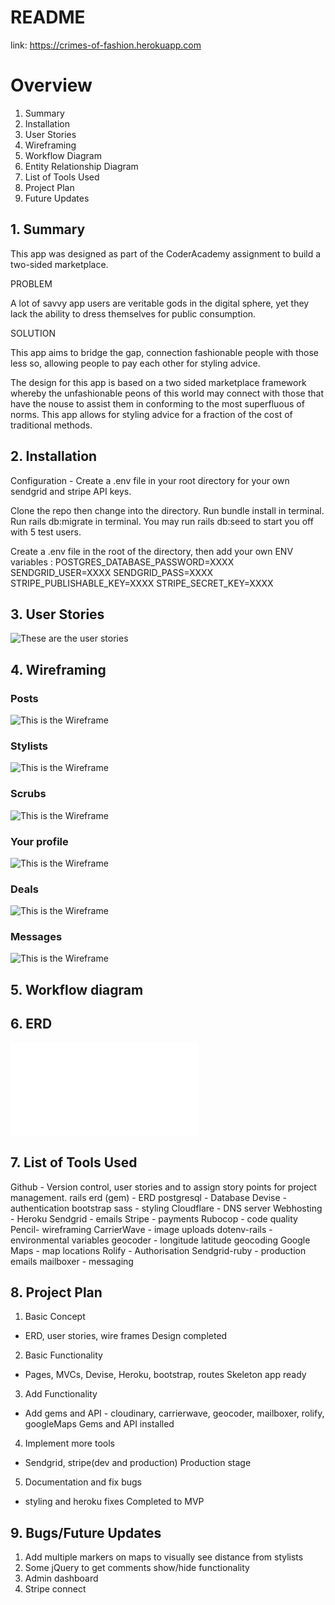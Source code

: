 # README

link: https://crimes-of-fashion.herokuapp.com

# Overview

1. Summary
2. Installation
3. User Stories
4. Wireframing
5. Workflow Diagram
6. Entity Relationship Diagram
7. List of Tools Used
8. Project Plan
9. Future Updates

## 1. Summary
This app was designed as part of the CoderAcademy assignment to build a two-sided marketplace.

PROBLEM

A lot of savvy app users are veritable gods in the digital sphere, yet they lack the ability to dress themselves for public consumption.

SOLUTION

This app aims to bridge the gap, connection fashionable people with those less so, allowing people to pay each other for styling advice.

The design for this app is based on a two sided marketplace framework whereby the unfashionable peons of this world may connect with those that have the nouse to assist them in conforming to the most superfluous of norms. This app allows for styling advice for a fraction of the cost of traditional methods.

## 2. Installation

Configuration - Create a .env file in your root directory for your own sendgrid and stripe API keys.

Clone the repo then change into the directory.
Run bundle install in terminal.
Run rails db:migrate in terminal.
You may run rails db:seed to start you off with 5 test users.

Create a .env file in the root of the directory, then add your own ENV variables :
POSTGRES_DATABASE_PASSWORD=XXXX
SENDGRID_USER=XXXX
SENDGRID_PASS=XXXX
STRIPE_PUBLISHABLE_KEY=XXXX
STRIPE_SECRET_KEY=XXXX

## 3. User Stories

![These are the user stories](app/assets/images/Style_user_stories.png)


## 4. Wireframing

### Posts

![This is the Wireframe](app/assets/images/Style_app_wireframes/posts.png)

### Stylists

![This is the Wireframe](app/assets/images/Style_app_wireframes/stylists.png)

### Scrubs

![This is the Wireframe](app/assets/images/Style_app_wireframes/scrubs.png)

### Your profile

![This is the Wireframe](app/assets/images/Style_app_wireframes/your_profile.png)

### Deals

![This is the Wireframe](app/assets/images/Style_app_wireframes/deals.png)

### Messages

![This is the Wireframe](app/assets/images/Style_app_wireframes/messages.png)


## 5. Workflow diagram

## 6. ERD

![This is the ERD (its a PDF dude?!)](app/assets/images/erd.pdf)


## 7. List of Tools Used

Github - Version control, user stories and to assign story points for project management.
rails erd (gem) - ERD
postgresql - Database
Devise - authentication
bootstrap sass - styling
Cloudflare - DNS server
Webhosting - Heroku
Sendgrid - emails
Stripe - payments
Rubocop - code quality
Pencil- wireframing
CarrierWave - image uploads
dotenv-rails - environmental variables
geocoder - longitude latitude geocoding
Google Maps - map locations
Rolify - Authorisation
Sendgrid-ruby - production emails
mailboxer - messaging

## 8. Project Plan

1. Basic Concept
  - ERD, user stories, wire frames
  Design completed

2. Basic Functionality
  - Pages, MVCs, Devise, Heroku, bootstrap, routes
Skeleton app ready

3. Add Functionality
  - Add gems and API - cloudinary, carrierwave, geocoder, mailboxer, rolify, googleMaps
Gems and API installed

4. Implement more tools
  - Sendgrid, stripe(dev and production)
Production stage

5. Documentation and fix bugs
 - styling and heroku fixes
Completed to MVP

## 9. Bugs/Future Updates

1. Add multiple markers on maps to visually see distance from stylists
2. Some jQuery to get comments show/hide functionality
3. Admin dashboard
4. Stripe connect


